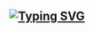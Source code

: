 [![Typing SVG](https://readme-typing-svg.herokuapp.com?font=Fira+Code&pause=1000&color=FF0000&background=FFFFFF00&random=false&width=435&lines=%D0%B7%D0%B5%D1%87%D0%BA%D0%B0)](https://git.io/typing-svg)
---

